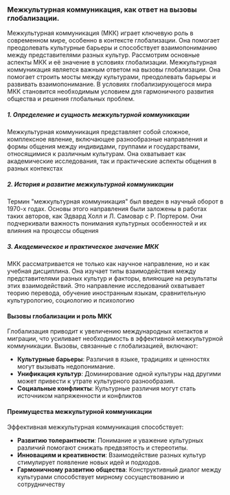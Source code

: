 ### Межкультурная коммуникация, как ответ на вызовы глобализации.
Межкультурная коммуникация (МКК) играет ключевую роль в современном мире, особенно в контексте глобализации. Она помогает преодолевать культурные барьеры и способствует взаимопониманию между представителями разных культур. Рассмотрим основные аспекты МКК и её значение в условиях глобализации. Межкультурная коммуникация является важным ответом на вызовы глобализации. Она помогает строить мосты между культурами, преодолевать барьеры и развивать взаимопонимание. В условиях глобализирующегося мира МКК становится необходимым условием для гармоничного развития общества и решения глобальных проблем.
##### 1. Определение и сущность межкультурной коммуникации
Межкультурная коммуникация представляет собой сложное, комплексное явление, включающее разнообразные направления и формы общения между индивидами, группами и государствами, относящимися к различным культурам. Она охватывает как академические исследования, так и практические аспекты общения в разных контекстах​
##### 2. История и развитие межкультурной коммуникации
Термин "межкультурная коммуникация" был введен в научный оборот в 1970-х годах. Основы этого направления были заложены в работах таких авторов, как Эдвард Холл и Л. Самовар с Р. Портером. Они подчеркивали важность понимания культурных особенностей и их влияния на процессы общения​
##### 3. Академическое и практическое значение МКК
МКК рассматривается не только как научное направление, но и как учебная дисциплина. Она изучает типы взаимодействия между представителями разных культур и факторы, влияющие на результаты этих взаимодействий. Это направление исследований охватывает теорию перевода, обучение иностранным языкам, сравнительную культурологию, социологию и психологию
#### Вызовы глобализации и роль МКК
Глобализация приводит к увеличению международных контактов и миграции, что усиливает необходимость в эффективной межкультурной коммуникации. Вызовы, связанные с глобализацией, включают:
- **Культурные барьеры**: Различия в языке, традициях и ценностях могут вызывать недопонимание.
- **Унификация культур**: Доминирование одной культуры над другими может привести к утрате культурного разнообразия.
- **Социальные конфликты**: Культурные различия могут стать источником напряженности и конфликтов​
#### Преимущества межкультурной коммуникации
Эффективная межкультурная коммуникация способствует:
- **Развитию толерантности**: Понимание и уважение культурных различий помогают снижать предвзятость и стереотипы.
- **Инновациям и креативности**: Взаимодействие разных культур стимулирует появление новых идей и подходов.
- **Гармоничному развитию общества**: Конструктивный диалог между культурами способствует мирному сосуществованию и сотрудничеству